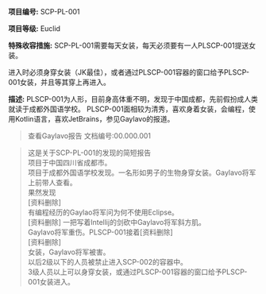 **项目编号:** SCP-PL-001

**项目等级:** Euclid

**特殊收容措施:** SCP-PL-001需要每天女装，每天必须要有一人PLSCP-001提送女装。

进入时必须身穿女装（JK最佳），或者通过PLSCP-001容器的窗口给予PLSCP-001女装，并且等其穿上再进入。

**描述:** PLSCP-001为人形，目前身高体重不明，发现于中国成都，先前假扮成人类就读于成都外国语学校。
PLSCP-001面相较为清秀，喜欢身着女装，会编程，使用Kotlin语言，喜欢JetBrains，参见Gaylavo的报道。

> 查看Gaylavo报告 文档编号:00.000.001

> 这是关于SCP-PL-001的发现的简短报告<br />
项目于中国四川省成都市。<br />
项目于成都外国语学校发现。一名形如男子的生物身穿女装。Gaylavo将军上前带人查看。<br />
果然发现<br />
[资料删除]<br />
有编程经历的Gaylao将军问为何不使用Eclipse。<br />
[资料删除] 一把写着Intellij的剑砍中Gaylavo将军斜方肌。<br />
Gaylavo将军重伤。PLSCP-001接着[资料删除]<br />
[资料删除]<br />
女装，Gaylavo将军被害。<br />
以后2级以下的人员被禁止进入SCP-002的容器中。<br />
3级人员以上可以身穿女装，或通过PLSCP-001容器的窗口给予PLSCP-001女装进入。<br />
